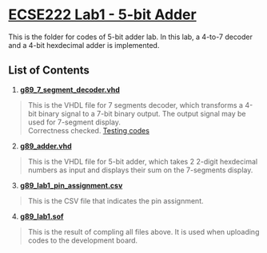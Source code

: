 # [ECSE222 Lab1 - 5-bit Adder](https://github.com/Catosine/ECSE222---VHDL/blob/master/Lab1/Lab%20Assignment%201.pdf)  
This is the folder for codes of 5-bit adder lab. In this lab, a 4-to-7 decoder and a 4-bit hexdecimal adder is implemented.  

## List of Contents  
1) [__g89_7_segment_decoder.vhd__](https://github.com/Catosine/ECSE222---VHDL/blob/master/Lab1/code/g89_7_segment_decoder.vhd)  
> This is the VHDL file for 7 segments decoder, which transforms a 4-bit binary signal to a 7-bit binary output. The output signal may be used for 7-segment display.  
> Correctness checked. [Testing codes](https://github.com/Catosine/ECSE222---VHDL/blob/master/Lab1/code/g89_7_segment_decoder.vht)

2) [__g89_adder.vhd__  ](https://github.com/Catosine/ECSE222---VHDL/blob/master/Lab1/code/g89_adder.vhd)
> This is the VHDL file for 5-bit adder, which takes 2 2-digit hexdecimal numbers as input and displays their sum on the 7-segments display.  

3) [__g89_lab1_pin_assignment.csv__](https://github.com/Catosine/ECSE222---VHDL/blob/master/Lab1/g89_lab1_pin_assignment.csv)  
> This is the CSV file that indicates the pin assignment.  

4) [__g89_lab1.sof__](https://github.com/Catosine/ECSE222---VHDL/blob/master/Lab1/g89_lab1.sof)  
> This is the result of compling all files above. It is used when uploading codes to the development board.  
